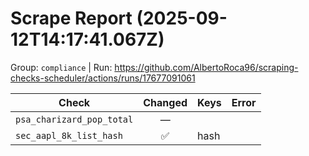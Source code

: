 # Scrape Report (2025-09-12T14:17:41.067Z)

Group: `compliance`  |  Run: https://github.com/AlbertoRoca96/scraping-checks-scheduler/actions/runs/17677091061

| Check | Changed | Keys | Error |
|---|:---:|:--|:--|
| `psa_charizard_pop_total` | — |  |  |
| `sec_aapl_8k_list_hash` | ✅ | hash |  |
